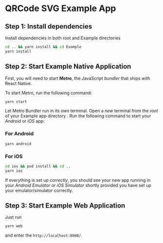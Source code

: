 # QRCode SVG Example App

## Step 1: Install dependencies

Install dependencies in both root and Example directories 

```bash
cd .. && yarn install && cd Example
yarn install
```

## Step 2: Start Example Native Application

First, you will need to start **Metro**, the JavaScript _bundler_ that ships _with_ React Native.

To start Metro, run the following command:

```bash
yarn start
```

Let Metro Bundler run in its _own_ terminal. Open a _new_ terminal from the _root_ of your Example app directory .
Run the following command to start your _Android_ or _iOS_ app:

### For Android

```bash
yarn android
```

### For iOS

```bash
cd ios && pod install && cd ..
yarn ios
```

If everything is set up _correctly_, you should see your new app running in your _Android Emulator_ or _iOS Simulator_ shortly provided you have set up your emulator/simulator correctly.

## Step 3: Start Example Web Application

Just run

```bash
yarn web
```

and enter the `http://localhost:8080/`.
